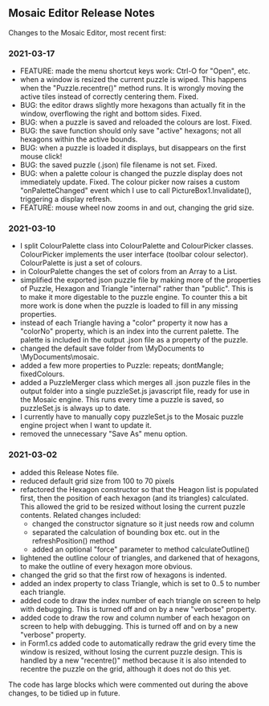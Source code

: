 ﻿## Mosaic Editor Release Notes

Changes to the Mosaic Editor, most recent first:

### 2021-03-17
- FEATURE: made the menu shortcut keys work: Ctrl-O for "Open", etc.
- when a window is resized the current puzzle is wiped.  This happens when the "Puzzle.recentre()" method runs.
It is wrongly moving the active tiles instead of correctly centering them.  Fixed.
- BUG: the editor draws slightly more hexagons than actually fit in the window, overflowing the right
and bottom sides.  Fixed.
- BUG: when a puzzle is saved and reloaded the colours are lost.  Fixed.
- BUG: the save function should only save "active" hexagons; not all hexagons within the active bounds.
- BUG: when a puzzle is loaded it displays, but disappears on the first mouse click!
- BUG: the saved puzzle (.json) file filename is not set.  Fixed.
- BUG: when a palette colour is changed the puzzle display does not immediately update.  Fixed.  The colour picker now
raises a custom "onPaletteChanged" event which I use to call PictureBox1.Invalidate(), triggering a display refresh.
- FEATURE: mouse wheel now zooms in and out, changing the grid size.

### 2021-03-10
- I split ColourPalette class into ColourPalette and ColourPicker classes.  ColourPicker implements
the user interface (toolbar colour selector).  ColourPalette is just a set of colours.
- in ColourPalette changes the set of colors from an Array to a List.
- simplified the exported json puzzle file by making more of the properties of Puzzle,
Hexagon and Triangle "internal" rather than "public".  This is to make it more digestable to
the puzzle engine.  To counter this a bit more work is done when the puzzle is loaded to fill
in any missing properties.
- instead of each Triangle having a "color" property it now has a "colorNo" property, which is
an index into the current palette.  The palette is included in the output .json file as a property
of the puzzle.
- changed the default save folder from \MyDocuments to \MyDocuments\mosaic.
- added a few more properties to Puzzle: repeats; dontMangle; fixedColours.
- added a PuzzleMerger class which merges all .json puzzle files in the output folder into a
single puzzleSet.js javascript file, ready for use in the Mosaic engine.  This runs every time a
puzzle is saved, so puzzleSet.js is always up to date.
- I currently have to manually copy puzzleSet.js to the Mosaic puzzle engine project when I want
to update it.
- removed the unnecessary "Save As" menu option.

### 2021-03-02
- added this Release Notes file.
- reduced default grid size from 100 to 70 pixels
- refactored the Hexagon constructor so that the Heagon list is populated first,
then the position of each hexagon (and its triangles) calculated.  This allowed the
grid to be resized without losing the current puzzle contents.  Related changes included:
    - changed the constructor signature so it just needs row and column
    - separated the calculation of bounding box etc. out in the refreshPosition() method
    - added an optional "force" parameter to method calculateOutline()
- lightened the outline colour of triangles, and darkened that of hexagons, to make the
outline of every hexagon more obvious.
- changed the grid so that the first row of hexagons is indented.
- added an index property to class Triangle, which is set to 0..5 to number each triangle.
- added code to draw the index number of each triangle on screen to help with debugging.  This
is turned off and on by a new "verbose" property.
- added code to draw the row and column number of each hexagon on screen to help with debugging.  This
is turned off and on by a new "verbose" property.
- in Form1.cs added code to automatically redraw the grid every time the window is resized,
without losing the current puzzle design.  This is handled by a new "recentre()" method
because it is also intended to recentre the puzzle on the grid, although it does not do this
yet.

The code has large blocks which were commented out during the above changes, to be tidied up
in future.


